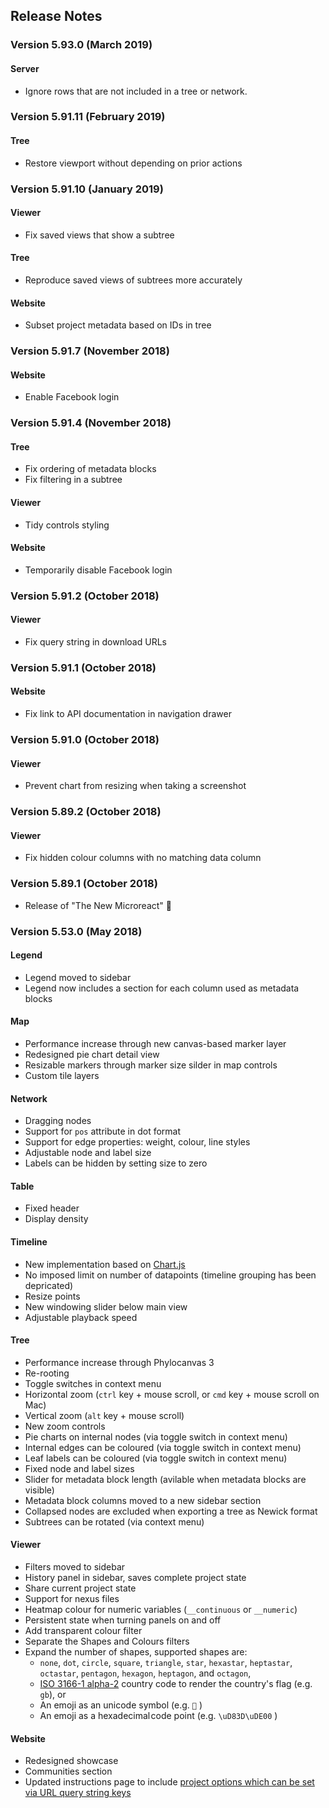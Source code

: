 ## Release Notes

### Version 5.93.0 (March 2019)

#### Server

- Ignore rows that are not included in a tree or network.

### Version 5.91.11 (February 2019)

#### Tree

- Restore viewport without depending on prior actions

### Version 5.91.10 (January 2019)

#### Viewer

- Fix saved views that show a subtree

#### Tree

- Reproduce saved views of subtrees more accurately

#### Website

- Subset project metadata based on IDs in tree

### Version 5.91.7 (November 2018)

#### Website

- Enable Facebook login

### Version 5.91.4 (November 2018)

#### Tree

- Fix ordering of metadata blocks
- Fix filtering in a subtree

#### Viewer

- Tidy controls styling

#### Website

- Temporarily disable Facebook login

### Version 5.91.2 (October 2018)

#### Viewer

- Fix query string in download URLs

### Version 5.91.1 (October 2018)

#### Website

- Fix link to API documentation in navigation drawer

### Version 5.91.0 (October 2018)

#### Viewer

- Prevent chart from resizing when taking a screenshot

### Version 5.89.2 (October 2018)

#### Viewer

- Fix hidden colour columns with no matching data column

### Version 5.89.1 (October 2018)

- Release of "The New Microreact" 🚀

### Version 5.53.0 (May 2018)

#### Legend

- Legend moved to sidebar
- Legend now includes a section for each column used as metadata blocks

#### Map

- Performance increase through new canvas-based marker layer
- Redesigned pie chart detail view
- Resizable markers through marker size silder in map controls
- Custom tile layers

#### Network

- Dragging nodes
- Support for `pos` attribute in dot format
- Support for edge properties: weight, colour, line styles
- Adjustable node and label size
- Labels can be hidden by setting size to zero

#### Table

- Fixed header
- Display density

#### Timeline

- New implementation based on [Chart.js](https://www.chartjs.org/)
- No imposed limit on number of datapoints (timeline grouping has been depricated)
- Resize points
- New windowing slider below main view
- Adjustable playback speed

#### Tree

- Performance increase through Phylocanvas 3
- Re-rooting
- Toggle switches in context menu
- Horizontal zoom (`ctrl` key + mouse scroll, or `cmd` key + mouse scroll on Mac)
- Vertical zoom (`alt` key + mouse scroll)
- New zoom controls
- Pie charts on internal nodes (via toggle switch in context menu)
- Internal edges can be coloured (via toggle switch in context menu)
- Leaf labels can be coloured (via toggle switch in context menu)
- Fixed node and label sizes
- Slider for metadata block length (avilable when metadata blocks are visible)
- Metadata block columns moved to a new sidebar section
- Collapsed nodes are excluded when exporting a tree as Newick format
- Subtrees can be rotated (via context menu)

#### Viewer

- Filters moved to sidebar
- History panel in sidebar, saves complete project state
- Share current project state
- Support for nexus files
- Heatmap colour for numeric variables (`__continuous` or `__numeric`)
- Persistent state when turning panels on and off
- Add transparent colour filter
- Separate the Shapes and Colours filters
- Expand the number of shapes, supported shapes are:
  - `none`, `dot`, `circle`, `square`, `triangle`, `star`, `hexastar`, `heptastar`, `octastar`, `pentagon`, `hexagon`, `heptagon`, and `octagon`,
  - [ISO 3166-1 alpha-2](https://en.wikipedia.org/wiki/ISO_3166-1_alpha-2) country code to render the country's flag (e.g. `gb`), or
  - An emoji as an unicode symbol (e.g. `🔶` )
  - An emoji as a hexadecimal code point (e.g. `\uD83D\uDE00` )

#### Website

- Redesigned showcase
- Communities section
- Updated instructions page to include [project options which can be set via URL query string keys](instructions#sharing-projects)
